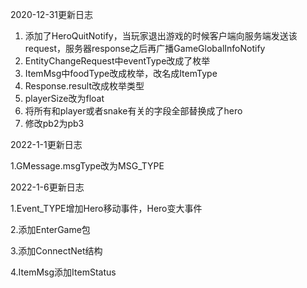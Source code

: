 2020-12-31更新日志

1. 添加了HeroQuitNotify，当玩家退出游戏的时候客户端向服务端发送该request，服务器response之后再广播GameGlobalInfoNotify
2. EntityChangeRequest中eventType改成了枚举
3. ItemMsg中foodType改成枚举，改名成ItemType
4. Response.result改成枚举类型
5. playerSize改为float
6. 将所有和player或者snake有关的字段全部替换成了hero
7. 修改pb2为pb3



2022-1-1更新日志

1.GMessage.msgType改为MSG_TYPE



2022-1-6更新日志

1.Event_TYPE增加Hero移动事件，Hero变大事件

2.添加EnterGame包

3.添加ConnectNet结构

4.ItemMsg添加ItemStatus